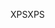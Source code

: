 <span data-ttu-id="29979-101">XPS</span><span class="sxs-lookup"><span data-stu-id="29979-101">XPS</span></span>